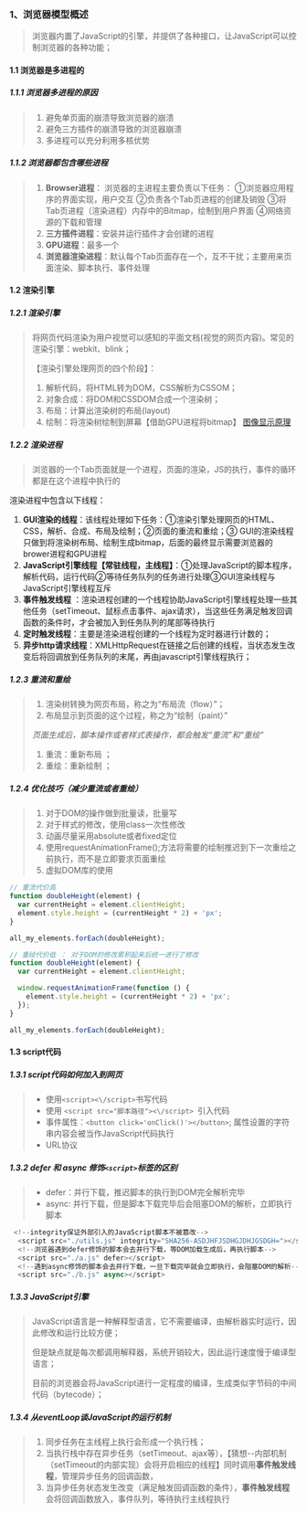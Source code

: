 ### 1、浏览器模型概述

> 浏览器内置了JavaScript的引擎，并提供了各种接口，让JavaScript可以控制浏览器的各种功能；

#### 1.1 浏览器是多进程的

##### 1.1.1 浏览器多进程的原因

> 1. 避免单页面的崩溃导致浏览器的崩溃
> 2. 避免三方插件的崩溃导致的浏览器崩溃
> 3. 多进程可以充分利用多核优势

##### 1.1.2 浏览器都包含哪些进程

> 1. **Browser进程**： 浏览器的主进程主要负责以下任务：
   ①浏览器应用程序的界面实现，用户交互
   ②负责各个Tab页进程的创建及销毁
   ③将Tab页进程（渲染进程）内存中的Bitmap，绘制到用户界面
   ④网络资源的下载和管理
> 2. **三方插件进程**：安装并运行插件才会创建的进程
> 3. **GPU进程**：最多一个
> 4. **浏览器渲染进程**：默认每个Tab页面存在一个，互不干扰；主要用来页面渲染、脚本执行、事件处理

#### 1.2 渲染引擎

##### 1.2.1 渲染引擎

> 将网页代码渲染为用户视觉可以感知的平面文档(视觉的网页内容)。常见的渲染引擎：webkit、blink；
>
> 【渲染引擎处理网页的四个阶段】：
>
> 1. 解析代码，将HTML转为DOM，CSS解析为CSSOM；
> 2. 对象合成：将DOM和CSSDOM合成一个渲染树；
> 3. 布局：计算出渲染树的布局(layout)
> 4. 绘制：将渲染树绘制到屏幕【借助GPU进程将bitmap】
> [图像显示原理](https://www.codenong.com/js91d5cf01187c/)

##### 1.2.2 渲染进程

> 浏览器的一个Tab页面就是一个进程，页面的渲染，JS的执行，事件的循环都是在这个进程中执行的

  渲染进程中包含以下线程：

1. **GUI渲染的线程**：该线程处理如下任务：①渲染引擎处理网页的HTML、CSS，解析、合成、布局及绘制；②页面的重流和重绘；③ GUI的渲染线程只做到将渲染树布局、绘制生成bitmap，后面的最终显示需要浏览器的brower进程和GPU进程
2. **JavaScript引擎线程【常驻线程，主线程】**：①处理JavaScript的脚本程序，解析代码，运行代码②等待任务队列的任务进行处理③GUI渲染线程与JavaScript引擎线程互斥
3. **事件触发线程** ：渲染进程创建的一个线程协助JavaScript引擎线程处理一些其他任务（setTimeout、鼠标点击事件、ajax请求），当这些任务满足触发回调函数的条件时，才会被加入到任务队列的尾部等待执行
4. **定时触发线程**：主要是渲染进程创建的一个线程为定时器进行计数的；
5. **异步http请求线程**：XMLHttpRequest在链接之后创建的线程，当状态发生改变后将回调放到任务队列的末尾，再由javascript引擎线程执行；

##### 1.2.3 重流和重绘

> 1. 渲染树转换为网页布局，称之为“布局流（flow）”；
> 2. 布局显示到页面的这个过程，称之为“绘制（paint）”
>
> *页面生成后，脚本操作或者样式表操作，都会触发“重流”和“重绘”*
>
> 1.  重流：重新布局 ；
> 2. 重绘：重新绘制 ；

##### 1.2.4 优化技巧（减少重流或者重绘）

> 1. 对于DOM的操作做到批量读，批量写
> 2. 对于样式的修改，使用class一次性修改
> 3. 动画尽量采用absolute或者fixed定位
> 4. 使用requestAnimationFrame();方法将需要的绘制推迟到下一次重绘之前执行，而不是立即要求页面重绘
> 5.  虚拟DOM库的使用

```JavaScript
// 重流代价高
function doubleHeight(element) {
  var currentHeight = element.clientHeight;
  element.style.height = (currentHeight * 2) + 'px';
}

all_my_elements.forEach(doubleHeight);

// 重绘代价低 ： 对于DOM的修改累积起来后统一进行了修改
function doubleHeight(element) {
  var currentHeight = element.clientHeight;

  window.requestAnimationFrame(function () {
    element.style.height = (currentHeight * 2) + 'px';
  });
}

all_my_elements.forEach(doubleHeight);
```

#### 1.3 script代码

##### 1.3.1 script代码如何加入到网页

> + 使用`<script><\/script>`书写代码
> + 使用 `<script src="脚本路径"><\/script> `引入代码
> + 事件属性：`<button click='onClick()'></button>`; 属性设置的字符串内容会被当作JavaScript代码执行
> + URL协议

##### 1.3.2 defer 和 async 修饰`<script>`标签的区别

> + defer：并行下载，推迟脚本的执行到DOM完全解析完毕
> + async: 并行下载，但是脚本下载完毕后会阻塞DOM的解析，立即执行脚本

```javascript
 <!--integrity保证外部引入的JavaScript脚本不被篡改-->
  <script src="./utils.js" integrity="SHA256-ASDJHFJSDHGJDHJGSDGH="></script>
  <!--浏览器遇到defer修饰的脚本会去并行下载，等DOM加载生成后，再执行脚本-->
  <script src="./a.js" defer></script>
  <!--遇到async修饰的脚本会去并行下载，一旦下载完毕就会立即执行，会阻塞DOM的解析-->
  <script src="./b.js" async></script>
```

##### 1.3.3 JavaScript引擎

> JavaScript语言是一种解释型语言，它不需要编译，由解析器实时运行，因此修改和运行比较方便；
>
> 但是缺点就是每次都调用解释器，系统开销较大，因此运行速度慢于编译型语言；
>
> 目前的浏览器会将JavaScript进行一定程度的编译，生成类似字节码的中间代码（bytecode）；

##### 1.3.4 从eventLoop谈JavaScript的运行机制

> 1. 同步任务在主线程上执行会形成一个执行栈；
> 2. 当执行栈中存在异步任务（setTimeout、ajax等），【猜想--内部机制（setTimeout的内部实现）会将开启相应的线程】同时调用**事件触发线程**，管理异步任务的回调函数，
> 3. 当异步任务状态发生改变（满足触发回调函数的条件），**事件触发线程**会将回调函数放入，事件队列，等待执行主线程执行